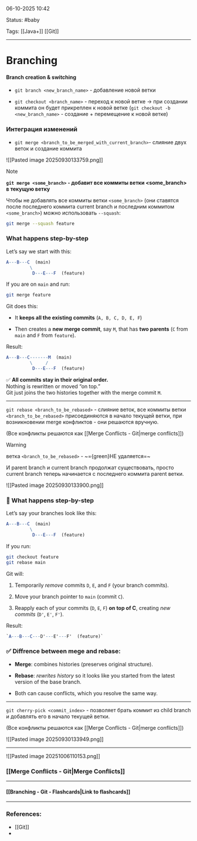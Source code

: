 
06-10-2025 10:42

Status: #baby 

Tags: [[Java+]] [[Git]]

---
# Branching

#### Branch creation & switching

- `git branch <new_branch_name>` - добавление новой ветки
	
- `git checkout <branch_name>` - переход к новой ветке -> при создании коммита он будет прикреплен к новой ветке
(`git checkout -b <new_branch_name>` - создание + перемещение к новой ветке)

### Интеграция изменений

- `git merge <branch_to_be_merged_with_current_branch>`-  слияние двух веток и создание коммита

![[Pasted image 20250930133759.png]]

> [!note] 
> **`git merge <some_branch>` - добавит все коммиты ветки <some_branch> в текущую ветку**
> 
> Чтобы не добавлять все коммиты ветки `<some_branch>` (они ставятся после последнего коммита current branch и последним коммитом `<some_branch>`) можно использовать `--squash`:
> ```bash
> git merge --squash feature
> ```

### What happens step-by-step

Let’s say we start with this:
```mathematica
A---B---C  (main)
         \           
          D---E---F  (feature)
```

If you are on `main` and run:

```bash
git merge feature
```
Git does this:

- It **keeps all the existing commits** (`A, B, C, D, E, F`)
    
- Then creates a **new merge commit**, say `M`, that has **two parents** (`C` from `main` and `F` from `feature`).
    

Result:

```mathematica
A---B---C-------M  (main)
         \     /           
          D---E---F  (feature)
```

✅ **All commits stay in their original order.**  
Nothing is rewritten or moved “on top.”  
Git just joins the two histories together with the merge commit `M`.

---

`git rebase <branch_to_be_rebased>` - слияние веток, все коммиты ветки `<branch_to_be_rebased>` присоединяются в начало текущей ветки, при возникновении merge конфликтов - они решаются вручную. 

(Все конфликты решаются как [[Merge Conflicts - Git|merge conflicts]])

> [!warning]
> ветка `<branch_to_be_rebased>` - ~={green}НЕ удаляется=~
> 
> И parent branch  и current branch продолжат существовать, просто current branch теперь начинается с последнего коммита parent ветки.



![[Pasted image 20250930133900.png]]


### 🔹 What happens step-by-step

Let’s say your branches look like this:
```mathematica
A---B---C  (main)
         \           
          D---E---F  (feature)
```

If you run:

```bash
git checkout feature 
git rebase main
```

Git will:

1. Temporarily _remove_ commits `D`, `E`, and `F` (your branch commits).
    
2. Move your branch pointer to `main` (commit `C`).
    
3. Reapply each of your commits (`D`, `E`, `F`) **on top of C**, creating _new commits_ (`D'`, `E'`, `F'`).
    

Result:

```mathematica
`A---B---C---D'---E'---F'  (feature)`
```


### ✅ Diffrence between mege and rebase:

- **Merge**: combines histories (preserves original structure).
    
- **Rebase**: _rewrites history_ so it looks like you started from the latest version of the base branch.
    
- Both can cause conflicts, which you resolve the same way.


---

`git cherry-pick <commit_index>` - позволяет брать коммит из child branch и добавлять его в начало текущей ветки. 

(Все конфликты решаются как [[Merge Conflicts - Git|merge conflicts]])

![[Pasted image 20250930133949.png]]

---

![[Pasted image 20251006110153.png]]


### [[Merge Conflicts - Git|Merge Conflicts]]

----
#### [[Branching - Git - Flashcards|Link to flashcards]]



---
### References:

- [[Git]]
- 